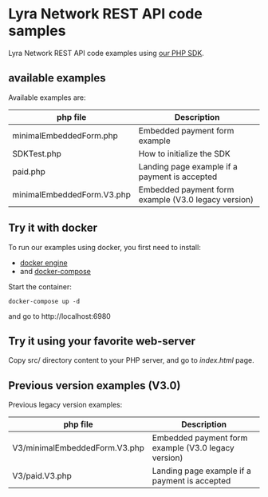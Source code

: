# Lyra Network REST API code samples

Lyra Network REST API code examples using [our PHP SDK](https://github.com/LyraNetwork/krypton-php-sdk).

## available examples

Available examples are:

| php file                   | Description                                         |
|----------------------------|-----------------------------------------------------|
| minimalEmbeddedForm.php    | Embedded payment form example                       |
| SDKTest.php                | How to initialize the SDK                           |
| paid.php                   | Landing page example if a payment is accepted       |
| minimalEmbeddedForm.V3.php | Embedded payment form example (V3.0 legacy version) |


## Try it with docker

To run our examples using docker, you first need to install:

* [docker engine](https://docs.docker.com/engine/installation/) 
* and [docker-compose](https://docs.docker.com/compose/install/)

Start the container:

    docker-compose up -d

and go to http://localhost:6980

## Try it using your favorite web-server

Copy src/ directory content to your PHP server, and go to *index.html* page. 

## Previous version examples (V3.0)

Previous legacy version examples:

| php file                      | Description                                         |
|-------------------------------|-----------------------------------------------------|
| V3/minimalEmbeddedForm.V3.php | Embedded payment form example (V3.0 legacy version) |
| V3/paid.V3.php                | Landing page example if a payment is accepted       |